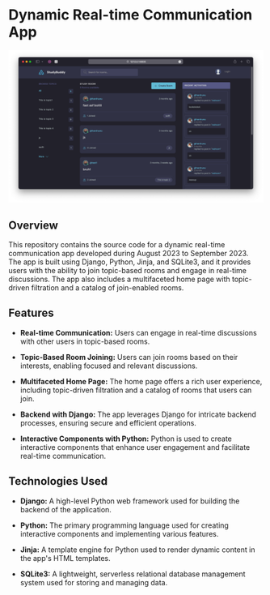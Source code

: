 # Dynamic Real-time Communication App 

![App Screenshot](https://github.com/harshhvv/Django-ChatRoom/blob/master/django%20demo%20ss.png)

## Overview

This repository contains the source code for a dynamic real-time communication app developed during August 2023 to September 2023. The app is built using Django, Python, Jinja, and SQLite3, and it provides users with the ability to join topic-based rooms and engage in real-time discussions. The app also includes a multifaceted home page with topic-driven filtration and a catalog of join-enabled rooms.

## Features

- **Real-time Communication:** Users can engage in real-time discussions with other users in topic-based rooms.

- **Topic-Based Room Joining:** Users can join rooms based on their interests, enabling focused and relevant discussions.

- **Multifaceted Home Page:** The home page offers a rich user experience, including topic-driven filtration and a catalog of rooms that users can join.

- **Backend with Django:** The app leverages Django for intricate backend processes, ensuring secure and efficient operations.

- **Interactive Components with Python:** Python is used to create interactive components that enhance user engagement and facilitate real-time communication.

## Technologies Used

- **Django:** A high-level Python web framework used for building the backend of the application.

- **Python:** The primary programming language used for creating interactive components and implementing various features.

- **Jinja:** A template engine for Python used to render dynamic content in the app's HTML templates.

- **SQLite3:** A lightweight, serverless relational database management system used for storing and managing data.
